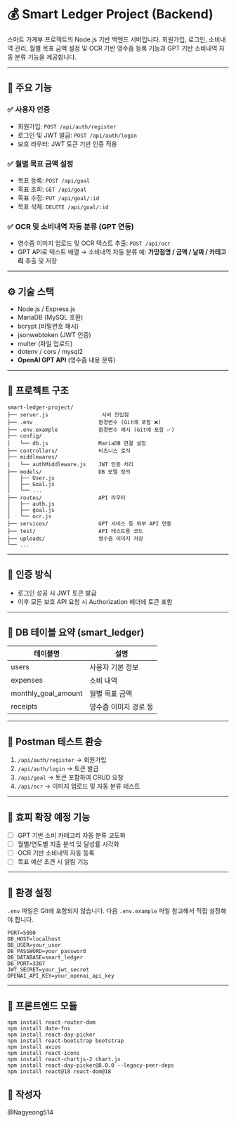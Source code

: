 # 💰 Smart Ledger Project (Backend)

스마트 가계부 프로젝트의 Node.js 기반 백엔드 서버입니다.
회원가입, 로그인, 소비내역 관리, 월별 목표 금액 설정 및
OCR 기반 영수즘 등록 기능과 GPT 기반 소비내역 자동 분류 기능을 제공합니다.

---

## 🚀 주요 기능

### ✅ 사용자 인증

* 회원가입: `POST /api/auth/register`
* 로그인 및 JWT 발급: `POST /api/auth/login`
* 보호 라우터: JWT 토큰 기반 인증 적용

### ✅ 월별 목표 금액 설정

* 목표 등록: `POST /api/goal`
* 목표 조회: `GET /api/goal`
* 목표 수정: `PUT /api/goal/:id`
* 목표 삭제: `DELETE /api/goal/:id`

### ✅ OCR 및 소비내역 자동 분류 (GPT 연동)

* 영수즘 이미지 업로드 및 OCR 텍스트 추출: `POST /api/ocr`
* GPT API로 텍스트 배열 → 소비내역 자동 분류
  예: **가망점명 / 금액 / 날짜 / 카테고리** 추출 및 저장

---

## ⚙ 기술 스택

* Node.js / Express.js
* MariaDB (MySQL 호환)
* bcrypt (비밀번호 해시)
* jsonwebtoken (JWT 인증)
* multer (파일 업로드)
* dotenv / cors / mysql2
* **OpenAI GPT API** (영수즘 내용 분류)

---

## 📂 프로젝트 구조

```
smart-ledger-project/
├── server.js                 서버 진입점
├── .env                     환경변수 (Git에 포함 ❌)
├── .env.example             환경변수 예시 (Git에 포함 ✅)
├── config/
│   └── db.js                MariaDB 연결 설정
├── controllers/             비즈니스 로직
├── middlewares/
│   └── authMiddleware.js    JWT 인증 처리
├── models/                  DB 모델 정의
│   ├── User.js
│   ├── Goal.js
│   └── ...
├── routes/                  API 라우터
│   ├── auth.js
│   ├── goal.js
│   └── ocr.js
├── services/                GPT 서비스 등 외부 API 연동
├── test/                    API 테스트용 코드
├── uploads/                 영수즘 이미지 저장
└── ...
```

---

## 🔐 인증 방식

* 로그인 성공 시 JWT 토큰 발급
* 이후 모든 보호 API 요청 시 Authorization 헤더에 토큰 포함

---

## 📂 DB 테이블 요약 (smart\_ledger)

| 테이블명                  | 설명           |
| --------------------- | ------------ |
| users                 | 사용자 기본 정보    |
| expenses              | 소비 내역        |
| monthly\_goal\_amount | 월별 목표 금액     |
| receipts              | 영수즘 이미지 경로 등 |

---

## 🧪 Postman 테스트 환승

1. `/api/auth/register` → 회원가입
2. `/api/auth/login` → 토큰 발급
3. `/api/goal` → 토큰 포함하여 CRUD 요청
4. `/api/ocr` → 이미지 업로드 및 자동 분류 테스트

---

## 📌 효피 확장 예정 기능

* [ ] GPT 기반 소비 카테고리 자동 분류 고도화
* [ ] 월별/연도별 지출 분석 및 달성률 시각화
* [ ] OCR 기반 소비내역 자동 등록
* [ ] 목표 예산 초견 시 알림 기능

---

## 📂 환경 설정

`.env` 파일은 Git에 포함되지 않습니다.
다음 `.env.example` 파일 참고해서 직접 설정해야 합니다.

```
PORT=5000
DB_HOST=localhost
DB_USER=your_user
DB_PASSWORD=your_password
DB_DATABASE=smart_ledger
DB_PORT=3307
JWT_SECRET=your_jwt_secret
OPENAI_API_KEY=your_openai_api_key
```

---

## 📌 프론트엔드 모듈

```
npm install react-router-dom
npm install date-fns
npm install react-day-picker
npm install react-bootstrap bootstrap
npm install axios
npm install react-icons
npm install react-chartjs-2 chart.js
npm install react-day-picker@8.0.0 --legacy-peer-deps
npm install react@18 react-dom@18
```


## 🙋‍️ 작성자
@Nagyeong514

